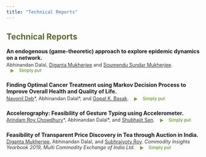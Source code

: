 ```yaml
---
title: "Technical Reports"
---
```


<!-- Icon stylesheets (safe to keep here; remove if your theme already loads them) -->
<link rel="stylesheet" href="https://cdn.jsdelivr.net/gh/jpswalsh/academicons@1/css/academicons.min.css">
<link rel="stylesheet" href="https://cdnjs.cloudflare.com/ajax/libs/font-awesome/6.5.0/css/all.min.css"/>

<style>
  /* Publication layout (same feel as your research page) */
  .pub { margin: .9rem 0 1.4rem; }
  .pub .title { font-weight: 600; font-size: 1em; }
  .pub .meta { font-size: .9em; opacity: .9; margin-top: .15rem; }

  /* Olive theme */
  :root {
    --olive-color: rgb(102, 153, 51);
  }
  .olive-word { color: var(--olive-color); }

  /* “Simply put” — inline label; body opens below */
  details.simple {
    display: inline;
    margin-left: .6rem;
    color: var(--olive-color);
  }
  details.simple > summary {
    cursor: pointer;
    list-style: none;
    display: inline-flex;
    align-items: center;
    gap: .4rem;
    font-weight: 600;
    font-size: 0.9em;
  }
  details.simple > summary::before {
    content: "▶";
    display: inline-block;
    transform: translateY(1px);
    transition: transform .15s;
  }
  details.simple[open] > summary::before { transform: rotate(90deg); }
  details.simple .body {
    display: block;
    font-size: .9rem;
    line-height: 1.35;
    color: #444;
    margin: .4rem 0 .2rem 1.4rem;
    max-width: 68ch;
  }

  /* Responsive (kept from your snippet) */
  .content-container { display: flex; align-items: flex-start; }
  .text-container { flex-grow: 1; }
  .side-image {
    margin-top: 5px;
    margin-left: 30px;
    max-width: 40%;
    border-radius: 2%;
    overflow: hidden;
  }
  @media (max-width: 768px) {
    .side-image {
      max-width: 100%;
      margin-left: 0;
      margin-bottom: 20px;
    }
    .content-container { flex-direction: column; }
  }
</style>

<h2 style="color: #556B2F;">Technical Reports</h2>

<div class="pub">
  <div class="title">
    <span style="font-weight: bold;">
      <strong>An endogenous (game-theoretic) approach to explore epidemic dynamics on a network.</strong>
      <a href="https://drive.google.com/file/d/1e69HklrFemK6LzB8KZ_QViD9XuksI7Df/view" aria-label="Google Drive">
        <i class="fab fa-google-drive"></i>
      </a>
      <!-- Optional GitHub icon if you add a repo later
      <a href="https://github.com/USER/REPO" aria-label="GitHub repository"><i class="fab fa-github"></i></a>
      -->
    </span>
  </div>
  <div class="meta">
    Abhinandan Dalal,
    <a href="https://isi.irins.org/profile/111450">Diganta Mukherjee</a> and
    <a href="https://soumendu041.gitlab.io/">Soumendu Sundar Mukherjee</a>.
    <details class="simple">
      <summary><i class="ai ai-open-access ai"></i> Simply put</summary>
      <div class="body">Add your short, friendly summary here.</div>
    </details>
  </div>
</div>

<div class="pub">
  <div class="title">
    <span style="font-weight: bold;">
      <strong>Finding Optimal Cancer Treatment using Markov Decision Process to Improve Overall Health and Quality of Life.</strong>
      <a href="https://arxiv.org/abs/2011.13960" aria-label="arXiv">
        <i class="ai ai-arxiv ai"></i>
      </a>
      <!-- <a href="https://github.com/USER/REPO" aria-label="GitHub repository"><i class="fab fa-github"></i></a> -->
    </span>
  </div>
  <div class="meta">
    <a href="https://www.linkedin.com/in/navonil-deb-06939b1b4/">Navonil Deb</a>*,
    Abhinandan Dalal*, and
    <a href="https://isi.irins.org/profile/111458">Gopal K. Basak</a>.
    <details class="simple">
      <summary><i class="ai ai-open-access ai"></i> Simply put</summary>
      <div class="body">Add your short, friendly summary here.</div>
    </details>
  </div>
</div>

<div class="pub">
  <div class="title">
    <span style="font-weight: bold;">
      <strong>Accelerography: Feasibility of Gesture Typing using Accelerometer.</strong>
      <a href="https://arxiv.org/abs/2003.14310" aria-label="arXiv">
        <i class="ai ai-arxiv ai"></i>
      </a>
      <!-- <a href="https://github.com/USER/REPO" aria-label="GitHub repository"><i class="fab fa-github"></i></a> -->
    </span>
  </div>
  <div class="meta">
    <a href="https://ieor.columbia.edu/content/arindam-roy-chowdhury">Arindam Roy Chowdhury</a>*,
    Abhinandan Dalal*, and
    <a href="https://statistics.sciences.ncsu.edu/people/ssen8/">Shubhajit Sen</a>.
    <details class="simple">
      <summary><i class="ai ai-open-access ai"></i> Simply put</summary>
      <div class="body">Add your short, friendly summary here.</div>
    </details>
  </div>
</div>

<div class="pub">
  <div class="title">
    <span style="font-weight: bold;">
      <strong>Feasibility of Transparent Price Discovery in Tea through Auction in India.</strong>
      <a href="https://www.mcxindia.com/docs/default-source/about-us/commodity-insights-yearbook/2019/02-emerging-trends/feasibility-of-transparent-price-discovery-in-tea-through-auction-in-india-dr-diganta-mukherjee-mr-abhinandan-dalal-and-mr-subhrajyoty-roy.pdf?sfvrsn=ab5bb390_2" aria-label="PDF">
        <i class="fa-solid fa-book"></i>
      </a>
      <!-- <a href="https://github.com/USER/REPO" aria-label="GitHub repository"><i class="fab fa-github"></i></a> -->
    </span>
  </div>
  <div class="meta">
    <a href="https://isi.irins.org/profile/111450">Diganta Mukherjee</a>,
    Abhinandan Dalal, and
    <a href="https://www.statwizard.in/">Subhrajyoty Roy</a>.
    <em>Commodity Insights Yearbook 2019, Multi Commodity Exchange of India Ltd.</em>
    <details class="simple">
      <summary><i class="ai ai-open-access ai"></i> Simply put</summary>
      <div class="body">Add your short, friendly summary here.</div>
    </details>
  </div>
</div>
